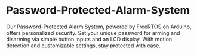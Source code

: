 # Password-Protected-Alarm-System
Our Password-Protected Alarm System, powered by FreeRTOS on Arduino, offers personalized security. Set your unique password for arming and disarming via simple button inputs and an LCD display. With motion detection and customizable settings, stay protected with ease.
